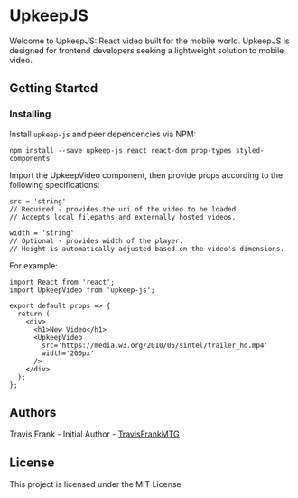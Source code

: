 # UpkeepJS
Welcome to UpkeepJS: React video built for the mobile world. UpkeepJS is designed for frontend developers seeking a lightweight solution to mobile video.

## Getting Started

### Installing
Install `upkeep-js` and peer dependencies via NPM:

    npm install --save upkeep-js react react-dom prop-types styled-components

Import the UpkeepVideo component, then provide props according to the following specifications:

    src = 'string'
    // Required - provides the uri of the video to be loaded.
    // Accepts local filepaths and externally hosted videos.

    width = 'string'
    // Optional - provides width of the player.
    // Height is automatically adjusted based on the video's dimensions.

For example:

    import React from 'react';
    import UpkeepVideo from 'upkeep-js';

    export default props => {
      return (
        <div>
          <h1>New Video</h1>
          <UpkeepVideo
            src='https://media.w3.org/2010/05/sintel/trailer_hd.mp4'
            width='200px'
          />
        </div>
      );
    };

## Authors
Travis Frank - Initial Author - [TravisFrankMTG](https://github.com/TravisFrankMTG/)

## License
This project is licensed under the MIT License
